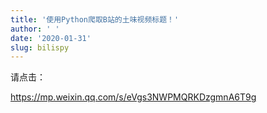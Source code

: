 ```yaml
---
title: '使用Python爬取B站的土味视频标题！'
author: ' '
date: '2020-01-31'
slug: bilispy
---
```


请点击：

<https://mp.weixin.qq.com/s/eVgs3NWPMQRKDzgmnA6T9g>

